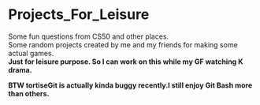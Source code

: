 # Projects_For_Leisure
Some fun questions from CS50 and other places.<br>
Some random projects created by me and my friends for making some actual games. <br>
<b>Just for leisure purpose. So I can work on this while my GF watching K drama.<b><br>

BTW tortiseGit is actually kinda buggy recently.I still enjoy Git Bash more than others. 
